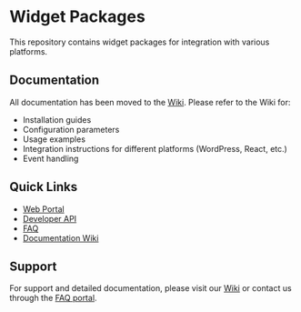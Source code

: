 # Widget Packages

This repository contains widget packages for integration with various platforms.

## Documentation

All documentation has been moved to the [Wiki](../../wiki). Please refer to the Wiki for:

- Installation guides
- Configuration parameters
- Usage examples
- Integration instructions for different platforms (WordPress, React, etc.)
- Event handling

## Quick Links

- [Web Portal](https://cuttingedge.fisikal.com)
- [Developer API](https://cuttingedge.fisikal.com/#/home/developers)
- [FAQ](https://knowledge.fisikal.com/en/knowledge)
- [Documentation Wiki](../../wiki)

## Support

For support and detailed documentation, please visit our [Wiki](../../wiki) or contact us through the [FAQ portal](https://knowledge.fisikal.com/en/knowledge).